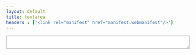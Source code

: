 ```yaml
---
layout: default
title: textarea
headers : ['<link rel="manifest" href="manifest.webmanifest"/>']
---
```

<script type="text/javascript">
	document.addEventListener('DOMContentLoaded', function(e){
		document.forms.textinput.addEventListener('keyup', function(e) {
			localStorage.textarea_text = document.forms.textinput.text.value;
		}, false);
		if(localStorage.textarea_text){
			document.forms.textinput.text.value = localStorage.textarea_text;
		} else {
			localStorage.textarea_text = '';
		}
	}, false);
</script>
<form name="textinput">
	<textarea name="text"></textarea>
</form>
<style type="text/css">
	form[name = 'textinput'] {
		height: 100%;
		display: flex;
		flex-direction: column;
	}

	form[name = 'textinput'] textarea {
		box-sizing: border-box;
		margin: .2em;
		flex: 1;
		border: 1px solid black;
		background-color: transparent;
	}
</style>
